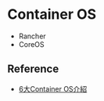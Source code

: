 Container OS
============

* Rancher
* CoreOS

Reference
---------

* [6大Container OS介紹](http://www.ithome.com.tw/news/95756)
